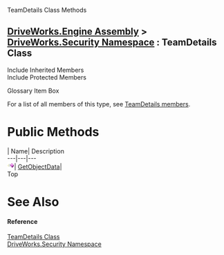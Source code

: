TeamDetails Class Methods   
  
[DriveWorks.Engine Assembly](topic2156.md) > [DriveWorks.Security Namespace](topic10574.md) : TeamDetails Class  
---  
  
Include Inherited Members    
Include Protected Members    


Glossary Item Box

For a list of all members of this type, see [TeamDetails members](topic10704.md).

# Public Methods

| Name| Description  
---|---|---  
![Public Method](dotnetimages/publicMethod.gif)| [GetObjectData](topic10709.md)|   
Top

# See Also

#### Reference

[TeamDetails Class](topic10703.md)   
[DriveWorks.Security Namespace](topic10574.md)


